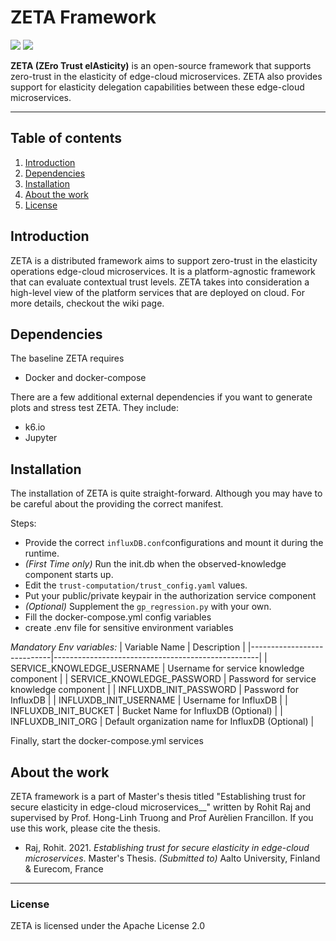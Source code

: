 # ZETA Framework
 <img src="https://img.shields.io/github/languages/top/rdsea/zeta" /> <img src="https://img.shields.io/github/issues-raw/rdsea/zeta?color=green" />


**ZETA (ZEro Trust elAsticity)** is an open-source framework that supports zero-trust in the elasticity of edge-cloud microservices. ZETA also provides support for elasticity delegation capabilities between these edge-cloud microservices. 

---

## Table of contents
1. [Introduction](#introduction)
2. [Dependencies](#dependencies)
3. [Installation](#installation)
4. [About the work](#about)
5. [License](#license)

## Introduction <a name="introduction"></a>
ZETA is a distributed framework aims to support zero-trust in the elasticity operations edge-cloud microservices. It is a platform-agnostic framework that can evaluate contextual trust levels. ZETA takes into consideration a high-level view of the platform services that are deployed on cloud. For more details, checkout the wiki page.


## Dependencies <a name="dependencies"></a>
The baseline ZETA requires
* Docker and docker-compose

There are a few additional external dependencies if you want to generate plots and stress test ZETA. They include:
* k6.io
* Jupyter

## Installation <a name="installation"></a>
The installation of ZETA is quite straight-forward. Although you may have to be careful about the providing the correct manifest. 

Steps: 

* Provide the correct `influxDB.conf`configurations and mount it during the runtime.
* _(First Time only)_ Run the init.db when the observed-knowledge component starts up.
* Edit the `trust-computation/trust_config.yaml` values.
* Put your public/private keypair in the authorization service component
* _(Optional)_ Supplement the `gp_regression.py` with your own.
* Fill the docker-compose.yml config variables
* create .env file for sensitive environment variables

_Mandatory Env variables:_
| Variable Name              | Description                                       |
|----------------------------|---------------------------------------------------|
| SERVICE_KNOWLEDGE_USERNAME | Username for service knowledge component          |
| SERVICE_KNOWLEDGE_PASSWORD | Password for service knowledge component          |
| INFLUXDB_INIT_PASSWORD     | Password for InfluxDB                             |
| INFLUXDB_INIT_USERNAME     | Username for InfluxDB                             |
| INFLUXDB_INIT_BUCKET       | Bucket Name for InfluxDB (Optional)               |
| INFLUXDB_INIT_ORG          | Default organization name for InfluxDB (Optional) |

Finally, start the docker-compose.yml services

## About the work <a name="about"></a>
ZETA framework is a part of Master's thesis titled "Establishing trust for secure elasticity in edge-cloud microservices__" written by Rohit Raj and supervised by Prof. Hong-Linh Truong and Prof Aurèlien Francillon. If you use this work, please cite the thesis.

* Raj, Rohit. 2021. _Establishing trust for secure elasticity in edge-cloud microservices_. Master's Thesis. _(Submitted to)_ Aalto University, Finland & Eurecom, France

---

### License <a name="license"></a>
ZETA is licensed under the Apache License 2.0